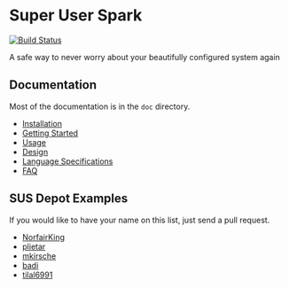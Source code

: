 # Super User Spark
[![Build Status](https://travis-ci.org/NorfairKing/super-user-spark.svg)](https://travis-ci.org/NorfairKing/super-user-spark)

A safe way to never worry about your beautifully configured system again

## Documentation
Most of the documentation is in the `doc` directory.

- [Installation](https://github.com/NorfairKing/super-user-spark/blob/master/doc/installation.md)
- [Getting Started](https://github.com/NorfairKing/super-user-spark/blob/master/doc/getting-started.md)
- [Usage](https://github.com/NorfairKing/super-user-spark/blob/master/doc/usage.md)
- [Design](https://github.com/NorfairKing/super-user-spark/blob/master/doc/pillars.md)
- [Language Specifications](https://github.com/NorfairKing/super-user-spark/blob/master/doc/language.md)
- [FAQ](https://github.com/NorfairKing/super-user-spark/blob/master/doc/faq.md)

## SUS Depot Examples
If you would like to have your name on this list, just send a pull request.

- [NorfairKing](https://github.com/NorfairKing/sus-depot)
- [plietar](https://github.com/plietar/dotfiles)
- [mkirsche](https://github.com/mkirsche/sus-depot)
- [badi](https://github.com/badi/dotfiles/blob/master/deploy.sus)
- [tilal6991](https://github.com/tilal6991/.dotfiles)

